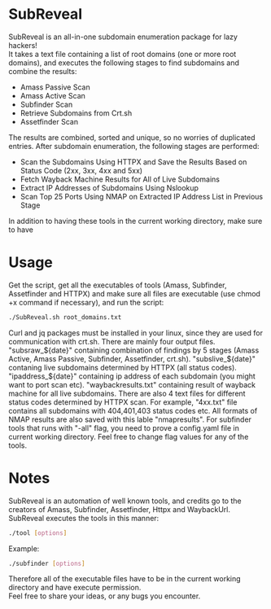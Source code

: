 # SubReveal
SubReveal is an all-in-one subdomain enumeration package for lazy hackers!  
It takes a text file containing a list of root domains (one or more root domains), and executes the following stages to find subdomains and combine the results:  
- Amass Passive Scan
- Amass Active Scan
- Subfinder Scan
- Retrieve Subdomains from Crt.sh
- Assetfinder Scan

The results are combined, sorted and unique, so no worries of duplicated entries. After subdomain enumeration, the following stages are performed:
- Scan the Subdomains Using HTTPX and Save the Results Based on Status Code (2xx, 3xx, 4xx and 5xx)
- Fetch Wayback Machine Results for All of Live Subdomains
- Extract IP Addresses of Subdomains Using Nslookup
- Scan Top 25 Ports Using NMAP on Extracted IP Address List in Previous Stage

In addition to having these tools in the current working directory, make sure to have

# Usage
Get the script, get all the executables of tools (Amass, Subfinder, Assetfinder and HTTPX) and make sure all files are executable (use chmod +x command if necessary), and run the script:
```bash
./SubReveal.sh root_domains.txt
```  
Curl and jq packages must be installed in your linux, since they are used for communication with crt.sh.
There are mainly four output files. "subsraw_${date}" containing combination of findings by 5 stages (Amass Active, Amass Passive, Subfinder, Assetfinder, crt.sh). "subslive_${date}" contaning live subdomains determined by HTTPX (all status codes). "ipaddress_${date}" containing ip address of each subdomain (you might want to port scan etc). "waybackresults.txt" containing result of wayback machine for all live subdomains. There are also 4 text files for different status codes determined by HTTPX scan. For example, "4xx.txt" file contains all subdomains with 404,401,403 status codes etc.
All formats of NMAP results are also saved with this lable "nmapresults".
For subfinder tools that runs with "-all" flag, you need to prove a config.yaml file in current working directory.
Feel free to change flag values for any of the tools.
# Notes
SubReveal is an automation of well known tools, and credits go to the creators of Amass, Subfinder, Assetfinder, Httpx and WaybackUrl.  
SubReveal executes the tools in this manner:
```bash
./tool [options]
```
Example:
```bash
./subfinder [options]
```
Therefore all of the executable files have to be in the current working directory and have execute permission.  
Feel free to share your ideas, or any bugs you encounter.
